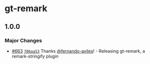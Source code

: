 # gt-remark

## 1.0.0

### Major Changes

- [#663](https://github.com/generaltranslation/gt/pull/663) [`706aa53`](https://github.com/generaltranslation/gt/commit/706aa538005454290a5f0714e7f61715443b7849) Thanks [@fernando-aviles](https://github.com/fernando-aviles)! - Releasing gt-remark, a remark-stringify plugin
